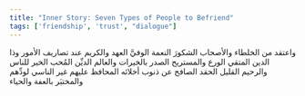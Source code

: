 ```yaml
---
title: "Inner Story: Seven Types of People to Befriend"
tags: ['friendship', 'trust', "dialogue"]
---
```


 واعتقد من الخلطاء والأصحاب الشكورَ النعمة الوفيَّ العهد والكريم عند تصاريف الأمور وذا الدين المتقي الورع والمستريح الصدر بالخيرات والعالم الديِّن المُحب الخير للناس والرحيم القليل الحقد الصافح عن ذنوب أخلائه المحافظ عليهم غير الناسي لودِّهم والمختبَر بالعفة والحياء
